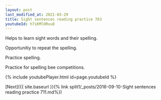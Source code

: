 ```yaml
---
layout: post
last_modified_at: 2021-03-29
title: Sight sentences reading practice 763
youtubeId: h7iKMlORvu8
---
```

 
 
Helps to learn sight words and their spelling.

Opportunitiy to repeat the spelling. 

Practice spelling. 
 
Practice for spelling bee competitions. 
 
{% include youtubePlayer.html id=page.youtubeId %}
 
 

[Next]({{ site.baseurl }}{% link  split1/_posts/2016-09-10-Sight sentences reading practice 711.md%})
 
